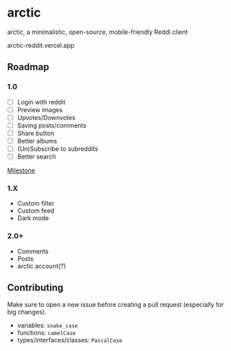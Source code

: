 # arctic

arctic, a minimalistic, open-source, mobile-friendly Reddi client

arctic-reddit.vercel.app

## Roadmap

### 1.0

- [ ] Login with reddit
- [ ] Preview images
- [ ] Upvotes/Downvotes
- [ ] Saving posts/comments
- [ ] Share button
- [ ] Better albums
- [ ] (Un)Subscribe to subreddits
- [ ] Better search

[Milestone](https://github.com/pilcrowOnPaper/arctic/issues?q=is%3Aopen+is%3Aissue+milestone%3A1.0)

### 1.X

- Custom filter
- Custom feed
- Dark mode

### 2.0+

- Comments
- Posts
- arctic account(?)

## Contributing

Make sure to open a new issue before creating a pull request (especially for big changes).

- variables: `snake_case`
- functions: `camelCase`
- types/interfaces/classes: `PascalCase`
